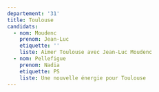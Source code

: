 ```yaml
---
departement: '31'
title: Toulouse
candidats:
  - nom: Moudenc
    prenom: Jean-Luc
    etiquette: ''
    liste: Aimer Toulouse avec Jean-Luc Moudenc
  - nom: Pellefigue
    prenom: Nadia
    etiquette: PS
    liste: Une nouvelle énergie pour Toulouse
---
```

